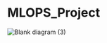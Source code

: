 # MLOPS_Project

![Blank diagram (3)](https://github.com/user-attachments/assets/7a55c086-b0df-45bd-8a0b-ab84f2a85003)
